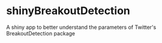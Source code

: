 # shinyBreakoutDetection
A shiny app to better understand the parameters of Twitter's BreakoutDetection package
